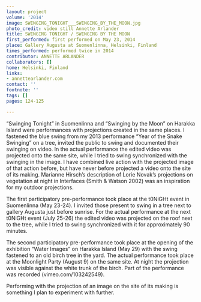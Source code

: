 ```yaml
---
layout: project
volume: '2014'
image: SWINGING_TONIGHT___SWINGING_BY_THE_MOON.jpg
photo_credit: video still Annette Arlander
title: SWINGING TONIGHT / SWINGING BY THE MOON
first_performed: first performed on May 23, 2014
place: Gallery Augusta at Suomenlinna, Helsinki, Finland
times_performed: performed twice in 2014
contributor: ANNETTE ARLANDER
collaborators: []
home: Helsinki, Finland
links:
- annettearlander.com
contact: ''
footnote: ''
tags: []
pages: 124-125

---
```


“Swinging Tonight” in Suomenlinna and “Swinging by the Moon” on Harakka Island were performances with projections created in the same places. I fastened the blue swing from my 2013 performance “Year of the Snake Swinging” on a tree, invited the public to swing and documented their swinging on video. In the actual performance the edited video was projected onto the same site, while I tried to swing synchronized with the swinging in the image. I have combined live action with the projected image of that action before, but have never before projected a video onto the site of its making. Marianne Hirsch’s description of Lorie Novak’s projections on vegetation at night in Interfaces (Smith & Watson 2002) was an inspiration for my outdoor projections.

The first participatory pre-performance took place at the t0NiGHt event in Suomenlinna (May 23-24). I invited those present to swing in a tree next to gallery Augusta just before sunrise. For the actual performance at the next t0NiGHt event (July 25-26) the edited video was projected on the roof next to the tree, while I tried to swing synchronized with it for approximately 90 minutes.

The second participatory pre-performance took place at the opening of the exhibition “Water Images” on Harakka Island (May 29) with the swing fastened to an old birch tree in the yard. The actual performance took place at the Moonlight Party (August 9) on the same site. At night the projection was visible against the white trunk of the birch. Part of the performance was recorded (vimeo.com/103242549).

Performing with the projection of an image on the site of its making is something I plan to experiment with further.
